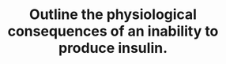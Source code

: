 ---
title: "Outline the physiological consequences of an inability to produce insulin."
entityType: SAQ
exam: PEX
college: CICM
year: 2010
sitting: B
question: 8
passRate: 47
lo:
- "[[N2a&b]]"
- "[[E2]]"
- "[[F1]]"
- "[[C1g 2b]]"
EC_expectedDomains:
- "Most candidates were able to detail how insulin allowed influx of glucose into insulin dependent cells, in combination with potassium."
EC_extraCredit:
- "Good candidates were able to explain how the inability to produce insulin allowed hypovolaemia and electrolyte loss, with the ensuing tachycardia and hypotension."
- "Few candidates mentioned insulin’s action on hormone sensitive lipase (HSL), and that deficiency of insulin leads to increased activity of this enzyme."
- "The fact that when insulin is not produced, the liver cells carry out β-oxidation of the fatty acid (released peripherally by the action of HSL) releasing acetyl CoA which is coalesced into acetoacetic acid was mentioned by only a few."
- "However, the fact that ketone bodies in the form of acetoacetic acid, β-hydroxybutyric acid and acetone accumulate and cause a metabolic (anion gap) acidaemia, appeared to be well known."
- "Few, went on to describe that a compensatory respiratory alkalosis will be generated and detail how and why this occurred."
resources:
- "Guyton and Hall Textbook of Medical Physiology 10th Ed, pg 888"
---